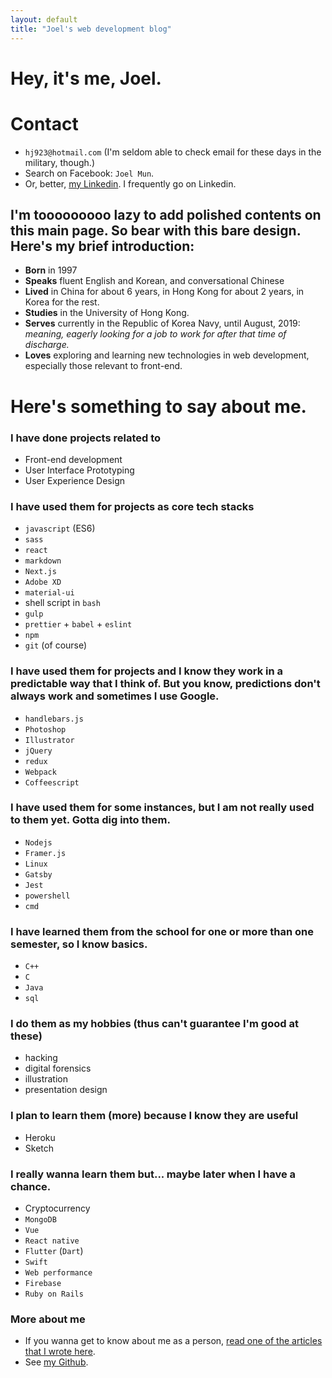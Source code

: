 ```yaml
---
layout: default
title: "Joel's web development blog"
---
```

# Hey, it's me, Joel. 

# Contact
* `hj923@hotmail.com` (I'm seldom able to check email for these days in the military, though.)
* Search on Facebook: `Joel Mun`.
* Or, better, [my Linkedin](https://www.linkedin.com/in/7oelm/). I frequently go on Linkedin. 

## I'm tooooooooo lazy to add polished contents on this main page. So bear with this bare design. Here's my brief introduction: 

* **Born** in 1997
* **Speaks** fluent English and Korean, and conversational Chinese
* **Lived** in China for about 6 years, in Hong Kong for about 2 years, in Korea for the rest.
* **Studies** in the University of Hong Kong. 
* **Serves** currently in the Republic of Korea Navy, until August, 2019: _meaning, eagerly looking for a job to work for after that time of discharge._ 
* **Loves** exploring and learning new technologies in web development, especially those relevant to front-end.

# Here's something to say about me.

### I have done projects related to 
* Front-end development
* User Interface Prototyping
* User Experience Design

### I have used them for projects as core tech stacks
* `javascript` (ES6)
* `sass`
* `react`
* `markdown`
* `Next.js`
* `Adobe XD`
* `material-ui`
* shell script in `bash`
* `gulp`
* `prettier` + `babel` + `eslint`
* `npm`
* `git` (of course)

### I have used them for projects and I know they work in a predictable way that I think of. But you know, predictions don't always work and sometimes I use Google. 
* `handlebars.js`
* `Photoshop`
* `Illustrator`
* `jQuery`
* `redux`
* `Webpack`
* `Coffeescript`

### I have used them for some instances, but I am not really used to them yet. Gotta dig into them.
* `Nodejs`
* `Framer.js`
* `Linux`
* `Gatsby`
* `Jest`
* `powershell`
* `cmd`

### I have learned them from the school for one or more than one semester, so I know basics. 
* `C++`
* `C`
* `Java`
* `sql`

### I do them as my hobbies (thus can't guarantee I'm good at these)
* hacking
* digital forensics
* illustration
* presentation design

### I plan to learn them (more) because I know they are useful
* Heroku
* Sketch

### I really wanna learn them but... maybe later when I have a chance.
* Cryptocurrency
* `MongoDB`
* `Vue`
* `React native`
* `Flutter` (`Dart`)
* `Swift`
* `Web performance`
* `Firebase`
* `Ruby on Rails`

### More about me
* If you wanna get to know about me as a person, [read one of the articles that I wrote here](https://9oelm.github.io/general/2018/04/20/My-story-(1)-changes-that-occurred-from-high-school-to-the-Navy.html). 
* See [my Github](https://github.com/9oelM).
